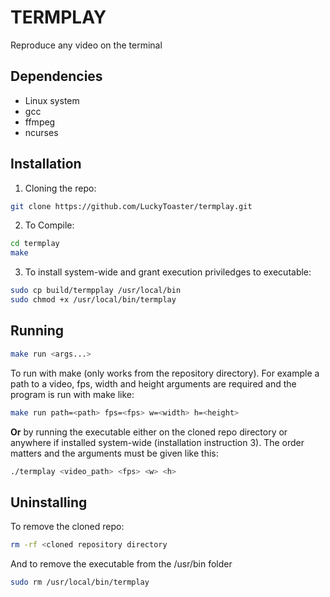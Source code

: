 # TERMPLAY
Reproduce any video on the terminal

## Dependencies
* Linux system
* gcc
* ffmpeg
* ncurses
  
## Installation 
1. Cloning the repo:
```bash
git clone https://github.com/LuckyToaster/termplay.git
```
2. To Compile:
```bash
cd termplay
make
``` 
3. To install system-wide and grant execution priviledges to executable:
```bash
sudo cp build/termpplay /usr/local/bin
sudo chmod +x /usr/local/bin/termplay
```

## Running
```bash
make run <args...>
```
To run with make (only works from the repository directory). For example a path to a video, fps, width and height arguments are required and the program is run with make like: 
```bash
make run path=<path> fps=<fps> w=<width> h=<height>
```
__Or__ by running the executable either on the cloned repo directory or anywhere if installed system-wide (installation instruction 3). The order matters and the arguments must be given like this:
```bash
./termplay <video_path> <fps> <w> <h>
```

## Uninstalling
To remove the cloned repo:
```bash 
rm -rf <cloned repository directory
```
And to remove the executable from the /usr/bin folder
```bash 
sudo rm /usr/local/bin/termplay
```
